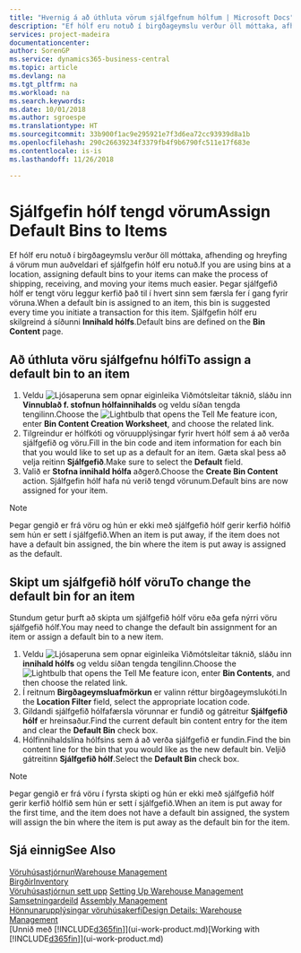 ```yaml
---
title: "Hvernig á að úthluta vörum sjálfgefnum hólfum | Microsoft Docs"
description: "Ef hólf eru notuð í birgðageymslu verður öll móttaka, afhending og hreyfing á vörum mun auðveldari ef sjálfgefin hólf eru notuð. Þegar sjálfgefið hólf er tengt vöru leggur kerfið það til í hvert sinn sem færsla fer í gang fyrir vöruna."
services: project-madeira
documentationcenter: 
author: SorenGP
ms.service: dynamics365-business-central
ms.topic: article
ms.devlang: na
ms.tgt_pltfrm: na
ms.workload: na
ms.search.keywords: 
ms.date: 10/01/2018
ms.author: sgroespe
ms.translationtype: HT
ms.sourcegitcommit: 33b900f1ac9e295921e7f3d6ea72cc93939d8a1b
ms.openlocfilehash: 290c26639234f3379fb4f9b6790fc511e17f683e
ms.contentlocale: is-is
ms.lasthandoff: 11/26/2018

---
```

# <a name="assign-default-bins-to-items"></a><span data-ttu-id="26af2-104">Sjálfgefin hólf tengd vörum</span><span class="sxs-lookup"><span data-stu-id="26af2-104">Assign Default Bins to Items</span></span>
<span data-ttu-id="26af2-105">Ef hólf eru notuð í birgðageymslu verður öll móttaka, afhending og hreyfing á vörum mun auðveldari ef sjálfgefin hólf eru notuð.</span><span class="sxs-lookup"><span data-stu-id="26af2-105">If you are using bins at a location, assigning default bins to your items can make the process of shipping, receiving, and moving your items much easier.</span></span> <span data-ttu-id="26af2-106">Þegar sjálfgefið hólf er tengt vöru leggur kerfið það til í hvert sinn sem færsla fer í gang fyrir vöruna.</span><span class="sxs-lookup"><span data-stu-id="26af2-106">When a default bin is assigned to an item, this bin is suggested every time you initiate a transaction for this item.</span></span> <span data-ttu-id="26af2-107">Sjálfgefin hólf eru skilgreind á síðunni **Innihald hólfs**.</span><span class="sxs-lookup"><span data-stu-id="26af2-107">Default bins are defined on the **Bin Content** page.</span></span>  

## <a name="to-assign-a-default-bin-to-an-item"></a><span data-ttu-id="26af2-108">Að úthluta vöru sjálfgefnu hólfi</span><span class="sxs-lookup"><span data-stu-id="26af2-108">To assign a default bin to an item</span></span>
1.  <span data-ttu-id="26af2-109">Veldu ![Ljósaperuna sem opnar eiginleika Viðmótsleitar](media/ui-search/search_small.png "Segðu mér hvað þú vilt gera") táknið, sláðu inn **Vinnublað f. stofnun hólfainnihalds** og veldu síðan tengda tengilinn.</span><span class="sxs-lookup"><span data-stu-id="26af2-109">Choose the ![Lightbulb that opens the Tell Me feature](media/ui-search/search_small.png "Tell me what you want to do") icon, enter **Bin Content Creation Worksheet**, and choose the related link.</span></span>  
2.  <span data-ttu-id="26af2-110">Tilgreindur er hólfkóti og vöruupplýsingar fyrir hvert hólf sem á að verða sjálfgefið og vöru.</span><span class="sxs-lookup"><span data-stu-id="26af2-110">Fill in the bin code and item information for each bin that you would like to set up as a default for an item.</span></span> <span data-ttu-id="26af2-111">Gæta skal þess að velja reitinn **Sjálfgefið**.</span><span class="sxs-lookup"><span data-stu-id="26af2-111">Make sure to select the **Default** field.</span></span>  
3.  <span data-ttu-id="26af2-112">Valið er **Stofna innihald hólfa** aðgerð.</span><span class="sxs-lookup"><span data-stu-id="26af2-112">Choose the **Create Bin Content** action.</span></span> <span data-ttu-id="26af2-113">Sjálfgefin hólf hafa nú verið tengd vörunum.</span><span class="sxs-lookup"><span data-stu-id="26af2-113">Default bins are now assigned for your item.</span></span>  

> [!NOTE]  
>  <span data-ttu-id="26af2-114">Þegar gengið er frá vöru og hún er ekki með sjálfgefið hólf gerir kerfið hólfið sem hún er sett í sjálfgefið.</span><span class="sxs-lookup"><span data-stu-id="26af2-114">When an item is put away, if the item does not have a default bin assigned, the bin where the item is put away is assigned as the default.</span></span>  

## <a name="to-change-the-default-bin-for-an-item"></a><span data-ttu-id="26af2-115">Skipt um sjálfgefið hólf vöru</span><span class="sxs-lookup"><span data-stu-id="26af2-115">To change the default bin for an item</span></span>  
<span data-ttu-id="26af2-116">Stundum getur þurft að skipta um sjálfgefið hólf vöru eða gefa nýrri vöru sjálfgefið hólf.</span><span class="sxs-lookup"><span data-stu-id="26af2-116">You may need to change the default bin assignment for an item or assign a default bin to a new item.</span></span>    
1.  <span data-ttu-id="26af2-117">Veldu ![Ljósaperuna sem opnar eiginleika Viðmótsleitar](media/ui-search/search_small.png "Segðu mér hvað þú vilt gera") táknið, sláðu inn **innihald hólfs** og veldu síðan tengda tengilinn.</span><span class="sxs-lookup"><span data-stu-id="26af2-117">Choose the ![Lightbulb that opens the Tell Me feature](media/ui-search/search_small.png "Tell me what you want to do") icon, enter **Bin Contents**, and then choose the related link.</span></span>  
2.  <span data-ttu-id="26af2-118">Í reitnum **Birgðageymsluafmörkun** er valinn réttur birgðageymslukóti.</span><span class="sxs-lookup"><span data-stu-id="26af2-118">In the **Location Filter** field, select the appropriate location code.</span></span>  
3.  <span data-ttu-id="26af2-119">Gildandi sjálfgefið hólfafærsla vörunnar er fundið og gátreitur **Sjálfgefið hólf** er hreinsaður.</span><span class="sxs-lookup"><span data-stu-id="26af2-119">Find the current default bin content entry for the item and clear the **Default Bin** check box.</span></span>  
4.  <span data-ttu-id="26af2-120">Hólfinnihaldslína hólfsins sem á að verða sjálfgefið er fundin.</span><span class="sxs-lookup"><span data-stu-id="26af2-120">Find the bin content line for the bin that you would like as the new default bin.</span></span> <span data-ttu-id="26af2-121">Veljið gátreitinn **Sjálfgefið hólf**.</span><span class="sxs-lookup"><span data-stu-id="26af2-121">Select the **Default Bin** check box.</span></span>  

> [!NOTE]  
>  <span data-ttu-id="26af2-122">Þegar gengið er frá vöru í fyrsta skipti og hún er ekki með sjálfgefið hólf gerir kerfið hólfið sem hún er sett í sjálfgefið.</span><span class="sxs-lookup"><span data-stu-id="26af2-122">When an item is put away for the first time, and the item does not have a default bin assigned, the system will assign the bin where the item is put away as the default bin for the item.</span></span>  

## <a name="see-also"></a><span data-ttu-id="26af2-123">Sjá einnig</span><span class="sxs-lookup"><span data-stu-id="26af2-123">See Also</span></span>  
[<span data-ttu-id="26af2-124">Vöruhúsastjórnun</span><span class="sxs-lookup"><span data-stu-id="26af2-124">Warehouse Management</span></span>](warehouse-manage-warehouse.md)  
[<span data-ttu-id="26af2-125">Birgðir</span><span class="sxs-lookup"><span data-stu-id="26af2-125">Inventory</span></span>](inventory-manage-inventory.md)  
<span data-ttu-id="26af2-126">[Vöruhúsastjórnun sett upp](warehouse-setup-warehouse.md)   </span><span class="sxs-lookup"><span data-stu-id="26af2-126">[Setting Up Warehouse Management](warehouse-setup-warehouse.md)   </span></span>  
<span data-ttu-id="26af2-127">[Samsetningardeild](assembly-assemble-items.md)  </span><span class="sxs-lookup"><span data-stu-id="26af2-127">[Assembly Management](assembly-assemble-items.md)  </span></span>  
[<span data-ttu-id="26af2-128">Hönnunarupplýsingar vöruhúsakerfi</span><span class="sxs-lookup"><span data-stu-id="26af2-128">Design Details: Warehouse Management</span></span>](design-details-warehouse-management.md)  
<span data-ttu-id="26af2-129">[Unnið með [!INCLUDE[d365fin](includes/d365fin_md.md)]](ui-work-product.md)</span><span class="sxs-lookup"><span data-stu-id="26af2-129">[Working with [!INCLUDE[d365fin](includes/d365fin_md.md)]](ui-work-product.md)</span></span>

